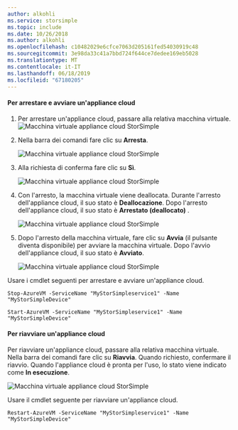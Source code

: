 ```yaml
---
author: alkohli
ms.service: storsimple
ms.topic: include
ms.date: 10/26/2018
ms.author: alkohli
ms.openlocfilehash: c10482029e6cfce7063d205161fed54030919c48
ms.sourcegitcommit: 3e98da33c41a7bbd724f644ce7dedee169eb5028
ms.translationtype: MT
ms.contentlocale: it-IT
ms.lasthandoff: 06/18/2019
ms.locfileid: "67180205"
---
```

#### <a name="to-stop-and-start-a-cloud-appliance"></a>Per arrestare e avviare un'appliance cloud

1. Per arrestare un'appliance cloud, passare alla relativa macchina virtuale.
    ![Macchina virtuale appliance cloud StorSimple](./media/storsimple-8000-stop-restart-cloud-appliance/sca-stop-restart1.png)

2. Nella barra dei comandi fare clic su **Arresta**.

    ![Macchina virtuale appliance cloud StorSimple](./media/storsimple-8000-stop-restart-cloud-appliance/sca-stop-restart2.png)

3. Alla richiesta di conferma fare clic su **Sì**.

    ![Macchina virtuale appliance cloud StorSimple](./media/storsimple-8000-stop-restart-cloud-appliance/sca-stop-restart3.png)

4. Con l'arresto, la macchina virtuale viene deallocata. Durante l'arresto dell'appliance cloud, il suo stato è **Deallocazione**. Dopo l'arresto dell'appliance cloud, il suo stato è **Arrestato (deallocato)** .

    ![Macchina virtuale appliance cloud StorSimple](./media/storsimple-8000-stop-restart-cloud-appliance/sca-stop-restart4.png)

5. Dopo l'arresto della macchina virtuale, fare clic su **Avvia** (il pulsante diventa disponibile) per avviare la macchina virtuale. Dopo l'avvio dell'appliance cloud, il suo stato è **Avviato**.

    ![Macchina virtuale appliance cloud StorSimple](./media/storsimple-8000-stop-restart-cloud-appliance/sca-stop-restart5.png)

Usare i cmdlet seguenti per arrestare e avviare un'appliance cloud.

`Stop-AzureVM -ServiceName "MyStorSimpleservice1" -Name "MyStorSimpleDevice"`

`Start-AzureVM -ServiceName "MyStorSimpleservice1" -Name "MyStorSimpleDevice"`

#### <a name="to-restart-a-cloud-appliance"></a>Per riavviare un'appliance cloud

Per riavviare un'appliance cloud, passare alla relativa macchina virtuale. Nella barra dei comandi fare clic su **Riavvia**. Quando richiesto, confermare il riavvio. Quando l'appliance cloud è pronta per l'uso, lo stato viene indicato come **In esecuzione**.

![Macchina virtuale appliance cloud StorSimple](./media/storsimple-8000-stop-restart-cloud-appliance/sca-stop-restart6.png)

Usare il cmdlet seguente per riavviare un'appliance cloud.

`Restart-AzureVM -ServiceName "MyStorSimpleservice1" -Name "MyStorSimpleDevice"`

